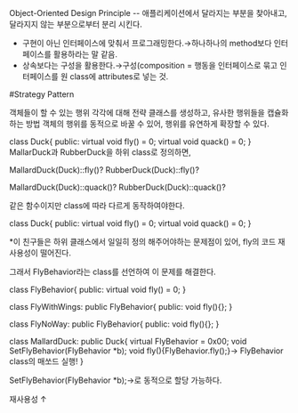Object-Oriented Design Principle
-- 애플리케이션에서 달라지는 부분을 찾아내고, 달라지지 않는 부분으로부터 분리 시킨다.
- 구현이 아닌 인터페이스에 맞춰서 프로그래밍한다.→하나하나의 method보다 인터페이스를 활용하라는 말 같음.
- 상속보다는 구성을 활용한다.→구성(composition = 행동을 인터페이스로 묶고 인터페이스를 원 class에 attributes로 넣는 것.

#Strategy Pattern

객체들이 할 수 있는 행위 각각에 대해 전략 클래스를 생성하고, 유사한 행위들을 캡슐화하는 방법
객체의 행위를 동적으로 바꿀 수 있어, 행위를 유연하게 확장할 수 있다.

class Duck{
public:
  virtual void fly() = 0;
  virtual void quack() = 0;
}
MallarDuck과 RubberDuck을 하위 class로 정의하면,

MallardDuck(Duck)::fly()?
RubberDuck(Duck)::fly()?

MallardDuck(Duck)::quack()?
RubberDuck(Duck)::quack()?

같은 함수이지만 class에 따라 다르게 동작하여야한다.

class Duck{
public:
  virtual void fly() = 0;
  virtual void quack() = 0;
}

*이 친구들은 하위 클래스에서 일일히 정의 해주어야하는 문제점이 있어, fly의 코드 재사용성이 떨어진다.

그래서 FlyBehavior라는 class를 선언하여 이 문제를 해결한다.

class FlyBehavior{
public:
  virtual void fly() = 0;
}


class FlyWithWings: public FlyBehavior{
public:
  void fly(){};
}


class FlyNoWay: public FlyBehavior{
public:
  void fly(){};
}


class MallardDuck: public Duck{
  virtual FlyBehavior = 0x00;
  void SetFlyBehavior(FlyBehavior *b);
  void fly(){FlyBehavior.fly();}-> FlyBehavior class의 매쏘드 실행!
}

SetFlyBehavior(FlyBehavior *b);->로 동적으로 할당 가능하다.

재사용성 ↑
